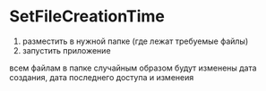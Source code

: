 # SetFileCreationTime

1) разместить в нужной папке (где лежат требуемые файлы)
2) запустить приложение

всем файлам в папке случайным образом будут изменены дата создания, дата последнего доступа и изменеия
